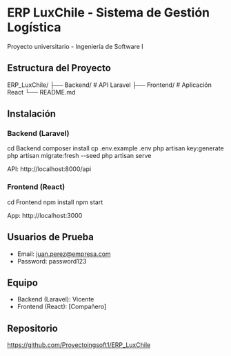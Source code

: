 # ERP LuxChile - Sistema de Gestión Logística

Proyecto universitario - Ingeniería de Software I

## Estructura del Proyecto

ERP_LuxChile/
├── Backend/          # API Laravel
├── Frontend/         # Aplicación React
└── README.md

## Instalación

### Backend (Laravel)

cd Backend
composer install
cp .env.example .env
php artisan key:generate
php artisan migrate:fresh --seed
php artisan serve

API: http://localhost:8000/api

### Frontend (React)

cd Frontend
npm install
npm start

App: http://localhost:3000

## Usuarios de Prueba

- Email: juan.perez@empresa.com
- Password: password123

## Equipo

- Backend (Laravel): Vicente
- Frontend (React): [Compañero]

## Repositorio

https://github.com/Proyectoingsoft1/ERP_LuxChile
